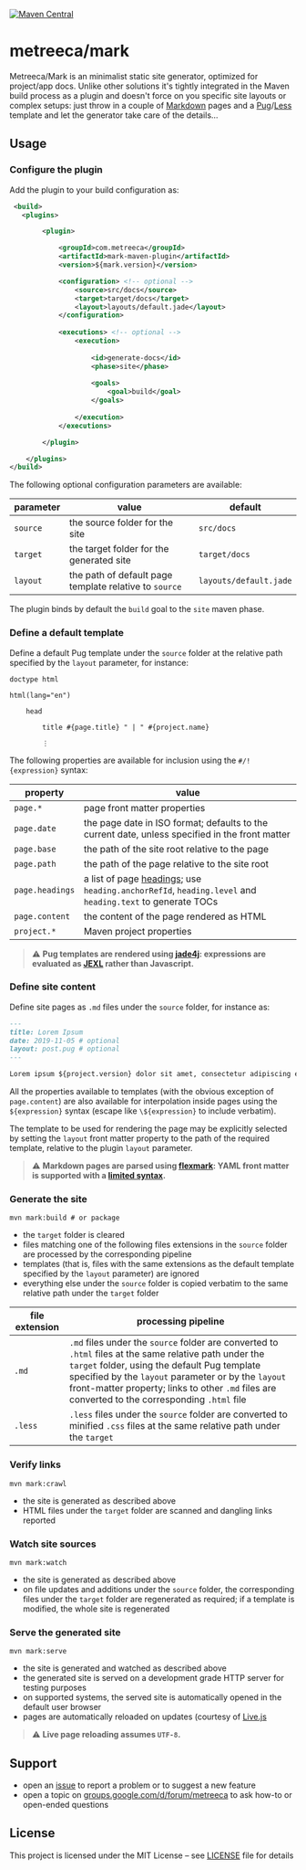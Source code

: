 [![Maven Central](https://img.shields.io/maven-central/v/com.metreeca/mark-maven-plugin.svg)](https://search.maven.org/artifact/com.metreeca/mark-maven-plugin/)

# metreeca/mark

Metreeca/Mark is an minimalist static site generator, optimized for project/app docs. Unlike other solutions it's tightly integrated in the Maven build process as a plugin and doesn't force on you specific site layouts or complex setups: just throw in a couple of [Markdown](https://guides.github.com/features/mastering-markdown/#syntax) pages and a [Pug](https://naltatis.github.io/jade-syntax-docs/)/[Less](http://lesscss.org/) template and let the generator take care of the details…

## Usage

### Configure the plugin

Add the plugin to your build configuration as:

```xml
 <build>
   <plugins>

        <plugin>

            <groupId>com.metreeca</groupId>
            <artifactId>mark-maven-plugin</artifactId>
            <version>${mark.version}</version>

            <configuration> <!-- optional -->
                <source>src/docs</source>
                <target>target/docs</target>
                <layout>layouts/default.jade</layout>
            </configuration>
            
            <executions> <!-- optional -->
                <execution>
                    
                    <id>generate-docs</id>
                    <phase>site</phase>
                    
                    <goals>
                        <goal>build</goal>
                    </goals>
                    
                </execution>
            </executions>

        </plugin>

    </plugins>
</build>
```

The following optional configuration parameters are available:

| parameter | value                                                  | default       |
| --------- | ------------------------------------------------------ | ------------- |
| `source`  | the source folder for the site                         | `src/docs`    |
| `target`  | the target folder for the generated site               | `target/docs` |
| `layout`  | the path of default page template relative to `source` | `layouts/default.jade`      |

The plugin binds by default the `build` goal to the `site` maven phase.

### Define a default template

Define a default Pug template under the `source` folder at the relative path specified by the `layout` parameter, for instance:

```jade
doctype html

html(lang="en")

    head

        title #{page.title} " | " #{project.name}
        
        ⋮
```

The following properties are available for inclusion using the `#/!{expression}` syntax:

| property        | value                                                        |
| --------------- | ------------------------------------------------------------ |
| `page.*`        | page front matter properties                                 |
| `page.date`     | the page date in ISO format; defaults to the current date, unless specified in the front matter |
| `page.base`     | the path of the site root relative to the page               |
| `page.path`     | the path of the page relative to the site root               |
| `page.headings` | a list of page [headings](https://javadoc.io/doc/com.vladsch.flexmark/flexmark/undefined/com/vladsch/flexmark/ast/Heading.html); use `heading.anchorRefId`, `heading.level` and `heading.text` to generate TOCs |
| `page.content`  | the content of the page rendered as HTML                     |
| `project.*`     | Maven project properties                                     |

> :warning: **Pug templates are rendered using [jade4j](https://github.com/neuland/jade4j): expressions are evaluated as [JEXL](http://commons.apache.org/proper/commons-jexl/) rather than Javascript.**

### Define site content

Define site pages as `.md` files under the `source` folder, for instance as:

```markdown
---
title: Lorem Ipsum
date: 2019-11-05 # optional
layout: post.pug # optional
---

Lorem ipsum ${project.version} dolor sit amet, consectetur adipiscing elit…
```

All the properties available to templates (with the obvious exception of `page.content`) are also available for interpolation inside pages using the `${expression}` syntax (escape like `\${expression}` to include verbatim). 

The template to be used for rendering the page may be explicitly selected by setting the `layout` front matter property to the path of the required template, relative to the plugin `layout` parameter.

> :warning: **Markdown pages are parsed using [flexmark](https://github.com/vsch/flexmark-java): YAML front matter is supported with a [limited syntax](https://github.com/vsch/flexmark-java/wiki/Extensions#yaml-front-matter).**

### Generate the site

```shell
mvn mark:build # or package
```

- the `target` folder is cleared
- files matching one of the following files extensions in  the `source` folder are processed by the corresponding pipeline
-  templates (that is, files with the same extensions as the default template specified by the `layout` parameter) are ignored
- everything else under the `source` folder is copied verbatim to the same relative path under the `target` folder

| file extension | processing pipeline                                          |
| -------------- | ------------------------------------------------------------ |
| `.md`          | `.md` files under the `source` folder are converted to `.html` files at the same relative path under the `target` folder, using the default Pug template specified by the `layout` parameter or by the `layout` front-matter property; links to other `.md` files are converted to the corresponding `.html` file |
| `.less`        | `.less` files under the `source` folder are converted to minified `.css` files at the same relative path under the `target` |

### Verify links

```shell
mvn mark:crawl
```

- the site is generated as described above
- HTML files under the `target` folder are scanned and dangling links reported

### Watch site sources

```shell
mvn mark:watch
```

- the site is generated as described above
- on file updates and additions under the `source` folder, the corresponding files under the `target` folder are regenerated as required; if a template is modified, the whole site is regenerated

### Serve the generated site

```shell
mvn mark:serve
```

- the site is generated and watched as described above
- the generated site is served on a development grade HTTP server for testing purposes
- on supported systems, the served site is automatically opened in the default user browser
- pages are automatically reloaded on updates (courtesy of [Live.js](https://livejs.com)

> :warning: **Live page reloading assumes `UTF-8`.**

## Support

- open an [issue](https://github.com/metreeca/mark/issues) to report a problem or to suggest a new feature
- open a topic on [groups.google.com/d/forum/metreeca](https://groups.google.com/d/forum/metreeca) to ask how-to or open-ended questions

## License

This project is licensed under the MIT License – see [LICENSE](LICENSE) file for details
